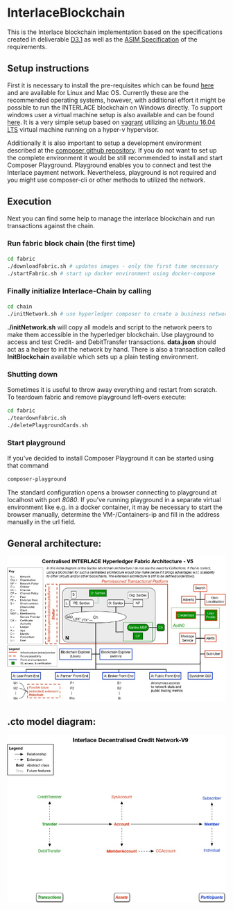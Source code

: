 # InterlaceBlockchain

This is the Interlace blockchain implementation based on the specifications created in deliverable [D3.1](https://github.com/pdini/Interlace_D3.1) as well as the [ASIM Specification](https://github.com/InterlaceProject/ASIMSpec) of the requirements.

## Setup instructions

First it is necessary to install the pre-requisites which can be found [here](https://hyperledger.github.io/composer/latest/installing/installing-prereqs.html) and are available for Linux and Mac OS. Currently these are the recommended operating systems, however, with additional effort it might be possible to run the INTERLACE blockchain on Windows directly.
To support windows user a virtual machine setup is also available and can be found [here](https://github.com/hirsche/hyperledger). It is a very simple setup based on [vagrant](https://www.vagrantup.com/) utilizing an [Ubuntu 16.04 LTS](http://old-releases.ubuntu.com/releases/16.04.4/) virtual machine running on a hyper-v hypervisor.

Additionally it is also important to setup a development environment described at the [composer github repository](https://hyperledger.github.io/composer/latest/installing/development-tools.html). If you do not want to set up the complete environment it would be still recommended to install and start Composer Playground. Playground enables you to connect and test the Interlace payment network. Nevertheless, playground is not required and you might use composer-cli or other methods to utilized the network.

## Execution

Next you can find some help to manage the interlace blockchain and run transactions against the chain.

### Run fabric block chain (the first time)

```bash
cd fabric
./downloadFabric.sh # updates images - only the first time necessary
./startFabric.sh # start up docker environment using docker-compose
```

### Finally initialize Interlace-Chain by calling

```bash
cd chain
./initNetwork.sh # use hyperledger composer to create a business network and deploy it
```

**./initNetwork.sh** will copy all models and script to the network peers to make them accessible in the hyperledger blockchain. Use playground to access and test Credit- and DebitTransfer transactions. **data.json** should act as a helper to init the network by hand. There is also a transaction called **InitBlockchain** available which sets up a plain testing environment.

### Shutting down

Sometimes it is useful to throw away everything and restart from scratch. To teardown fabric and remove playground left-overs execute:

```bash
cd fabric
./teardownFabric.sh
./deletePlaygroundCards.sh
```

### Start playground

If you've decided to install Composer Playground it can be started using that command

```bash
composer-playground
```

The standard configuration opens a browser connecting to playground at localhost with port *8080*. If you've running playground in a separate virtual environment like e.g. in a docker container, it may be necessary to start the browser manually, determine the VM-/Containers-ip and fill in the address manually in the url field.

## General architecture:

![](https://raw.githubusercontent.com/InterlaceProject/InterlaceBlockchain/master/figs/Architecture.jpg)


## .cto model diagram:

![](https://raw.githubusercontent.com/InterlaceProject/InterlaceBlockchain/master/figs/DCN_V9.jpg)


